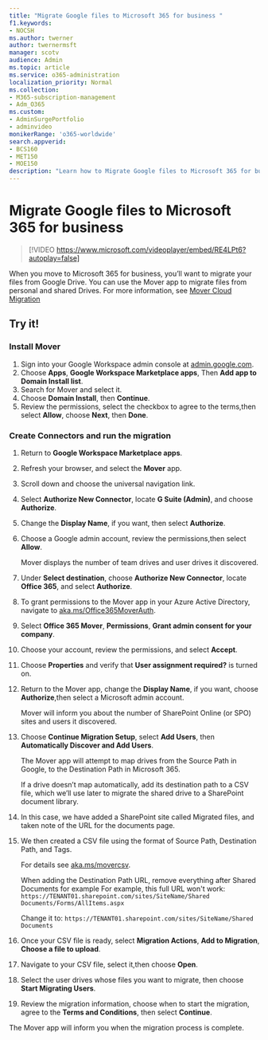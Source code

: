 ```yaml
---
title: "Migrate Google files to Microsoft 365 for business "
f1.keywords:
- NOCSH
ms.author: twerner
author: twernermsft
manager: scotv
audience: Admin
ms.topic: article
ms.service: o365-administration
localization_priority: Normal
ms.collection: 
- M365-subscription-management 
- Adm_O365
ms.custom: 
- AdminSurgePortfolio
- adminvideo
monikerRange: 'o365-worldwide'
search.appverid:
- BCS160
- MET150
- MOE150
description: "Learn how to Migrate Google files to Microsoft 365 for business by using Mover."
---
```


# Migrate Google files to Microsoft 365 for business 

> [!VIDEO https://www.microsoft.com/videoplayer/embed/RE4LPt6?autoplay=false]

When you move to Microsoft 365 for business, you’ll want to migrate your files from Google Drive. You can use the Mover app to migrate files from personal and shared Drives. For more information, see [Mover Cloud Migration](https://docs.microsoft.com/sharepointmigration/mover-plan-migration)

## Try it!

### Install Mover

1. Sign into your Google Workspace admin console at [admin.google.com](https://admin.google.com).
1. Choose **Apps**, **Google Workspace Marketplace apps**, Then **Add app to Domain Install list**.
1. Search for Mover and select it.
1. Choose **Domain Install**, then **Continue**.
1. Review the permissions, select the checkbox to agree to the terms,then select **Allow**, choose **Next**, then **Done**.

### Create Connectors and run the migration

1. Return to **Google Workspace Marketplace apps**.
1. Refresh your browser, and select the **Mover** app.
1. Scroll down and choose the universal navigation link.
1. Select **Authorize New Connector**, locate **G Suite (Admin)**, and choose **Authorize**.
1. Change the **Display Name**, if you want, then select **Authorize**.
1. Choose a Google admin account, review the permissions,then select **Allow**.

    Mover displays the number of team drives and user drives it discovered. 

1. Under **Select destination**, choose **Authorize New Connector**, locate **Office 365**, and select **Authorize**.
1. To grant permissions to the Mover app in your Azure Active Directory, navigate to [aka.ms/Office365MoverAuth](https://aka.ms/Office365MoverAuth).
1. Select **Office 365 Mover**, **Permissions**, **Grant admin consent for your company**.
1. Choose your account, review the permissions, and select **Accept**.
1. Choose **Properties** and verify that **User assignment required?** is turned on.
1. Return to the Mover app, change the **Display Name**, if you want, choose **Authorize**,then select a Microsoft admin account.

    Mover will inform you about the number of SharePoint Online (or SPO) sites and users it discovered.
1. Choose **Continue Migration Setup**, select **Add Users**, then **Automatically Discover and Add Users**.

    The Mover app will attempt to map drives from the Source Path in Google, to the Destination Path in Microsoft 365. 

    If a drive doesn’t map automatically, add its destination path to a CSV file, which we’ll use later to migrate the shared drive to a SharePoint document library. 

1. In this case, we have added a SharePoint site called Migrated files, and taken note of the URL for the documents page. 
1. We then created a CSV file using the format of Source Path, Destination Path, and Tags. 

    For details see [aka.ms/movercsv](https://docs.microsoft.com/en-us/sharepointmigration/mover-create-migration-csv).

    When adding the Destination Path URL, remove everything after Shared Documents for example For example, this full URL won't work:
`https://TENANT01.sharepoint.com/sites/SiteName/Shared Documents/Forms/AllItems.aspx`

    Change it to:
`https://TENANT01.sharepoint.com/sites/SiteName/Shared Documents`

1. Once your CSV file is ready, select **Migration Actions**, **Add to Migration**, **Choose a file to upload**.
1. Navigate to your CSV file, select it,then choose **Open**.
1. Select the user drives whose files you want to migrate, then choose **Start Migrating Users**.
1. Review the migration information, choose when to start the migration, agree to the **Terms and Conditions**, then select **Continue**.

The Mover app will inform you when the migration process is complete.